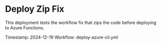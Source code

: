 # Deploy Zip Fix

This deployment tests the workflow fix that zips the code before deploying to Azure Functions.

Timestamp: 2024-12-19
Workflow: deploy-azure-cli.yml 